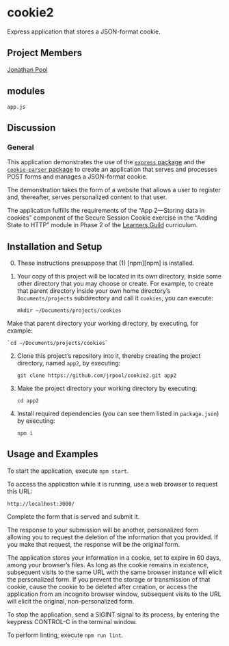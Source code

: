 # cookie2
Express application that stores a JSON-format cookie.

## Project Members

[Jonathan Pool](https://github.com/jrpool)

## modules

```
app.js
```

## Discussion

### General

This application demonstrates the use of the [`express` package][exp] and the [`cookie-parser` package][cp] to create an application that serves and processes POST forms and manages a JSON-format cookie.

The demonstration takes the form of a website that allows a user to register and, thereafter, serves personalized content to that user.

The application fulfills the requirements of the “App 2—Storing data in cookies” component of the Secure Session Cookie exercise in the “Adding State to HTTP” module in Phase 2 of the [Learners Guild][lg] curriculum.

## Installation and Setup

0. These instructions presuppose that (1) [npm][npm] is installed.

1. Your copy of this project will be located in its own directory, inside some other directory that you may choose or create. For example, to create that parent directory inside your own home directory’s `Documents/projects` subdirectory and call it `cookies`, you can execute:

    `mkdir ~/Documents/projects/cookies`

Make that parent directory your working directory, by executing, for example:

    `cd ~/Documents/projects/cookies`

2. Clone this project’s repository into it, thereby creating the project directory, named `app2`, by executing:

    `git clone https://github.com/jrpool/cookie2.git app2`

2. Make the project directory your working directory by executing:

    `cd app2`

3. Install required dependencies (you can see them listed in `package.json`) by executing:

    `npm i`

## Usage and Examples

To start the application, execute `npm start`.

To access the application while it is running, use a web browser to request this URL:

`http://localhost:3000/`

Complete the form that is served and submit it.

The response to your submission will be another, personalized form allowing you to request the deletion of the information that you provided. If you make that request, the response will be the original form.

The application stores your information in a cookie, set to expire in 60 days, among your browser’s files. As long as the cookie remains in existence, subsequent visits to the same URL with the same browser instance will elicit the personalized form. If you prevent the storage or transmission of that cookie, cause the cookie to be deleted after creation, or access the application from an incognito browser window, subsequent visits to the URL will elicit the original, non-personalized form.

To stop the application, send a SIGINT signal to its process, by entering the keypress CONTROL-C in the terminal window.

To perform linting, execute `npm run lint`.

[cp]: https://www.npmjs.com/package/cookie-parser
[exp]: https://www.npmjs.com/package/express
[lg]: https://www.learnersguild.org
